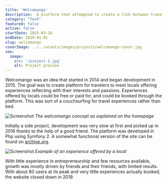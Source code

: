 ```yaml
---
title: 'Welcomango'
description:  A platform that attempted to create a link between travelers and locals through experiences. It launched in 2017 and closed in 2019.
category: "Tech"
featured: false
active: false
startDate: 2015-03-10
endDate: 2019-01-01
slug: welcomango
coverImage: ../../assets/images/projects/welcomango-cover.jpg
seo:
  image:
    src: '/project-1.jpg'
    alt: Project preview
---
```


Welcomango was an idea that started in 2014 and began development in 2015. The goal was to create platform for travelers to meet locals offering experiences reflecting with their interests and passions. Experiences offered by locals could be free or paid for, and could be booked through the platform. This was sort of a couchsurfing for travel experiences rather than bed.

![Screenshot](@/assets/images/blog/welcomango-1.png)
*The welcomango concept as explained on the homepage*

Initially a side project, development was very slow at first and picked up in 2016 thanks to the help of a good friend. The platform was developed in Php using Symfony 2. A somewhat functional version of the site can be found on [archive.org](https://web.archive.org/web/20181228072421/http://welcomango.com/).


![Screenshot](@/assets/images/blog/welcomango-2.png)
*Example of an experience offered by a local*

With little experience in entrepreneurship and few resources available, growth was mostly driven by friends and their friends, with limited results. With about 80 users at its peak and very little experiences actually booked, the website closed down in 2019.

